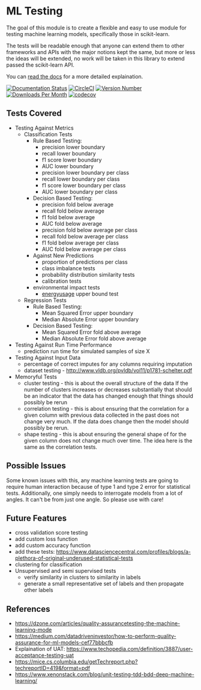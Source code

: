 # ML Testing

The goal of this module is to create a flexible and easy to use module for testing machine learning models, specifically those in scikit-learn.  

The tests will be readable enough that anyone can extend them to other frameworks and APIs with the major notions kept the same, but more or less the ideas will be extended, no work will be taken in this library to extend passed the scikit-learn API.

You can [read the docs](https://drifter-ml.readthedocs.io/en/latest/) for a more detailed explaination.

[![Documentation Status](https://readthedocs.org/projects/drifter-ml/badge/?version=latest)](https://drifter-ml.readthedocs.io/en/latest/?badge=latest)
[![CircleCI](https://circleci.com/gh/EricSchles/drifter_ml.svg?style=svg)](https://circleci.com/gh/EricSchles/drifter_ml)
[![Version Number](https://img.shields.io/pypi/v/drifter-ml.svg)](https://pypi.org/project/drifter-ml/)
[![Downloads Per Month](https://img.shields.io/pypi/dm/drifter-ml.svg)](https://pypi.org/project/drifter-ml/)
[![codecov](https://codecov.io/gh/EricSchles/drifter_ml/branch/master/graph/badge.svg)](https://codecov.io/gh/EricSchles/drifter_ml)

## Tests Covered

 * Testing Against Metrics
 	* Classification Tests
 		* Rule Based Testing:
	 		* precision lower boundary
	 		* recall lower boundary
	 		* f1 score lower boundary
	 		* AUC lower boundary
	 		* precision lower boundary per class
	 		* recall lower boundary per class
	 		* f1 score lower boundary per class
	 		* AUC lower boundary per class
 		* Decision Based Testing:
 			* precision fold below average
 			* recall fold below average
 			* f1 fold below average
 			* AUC fold below average
 			* precision fold below average per class
 			* recall fold below average per class
 			* f1 fold below average per class
 			* AUC fold below average per class
 		* Against New Predictions
 			* proportion of predictions per class
 			* class imbalance tests
 			* probability distribution similarity tests
 			* calibration tests
 		* environmental impact tests
 			* [energyusage](https://pypi.org/project/energyusage/) upper bound test
 	* Regression Tests
 		* Rule Based Testing:
 		 	* Mean Squared Error upper boundary
 			* Median Absolute Error upper boundary
 		* Decision Based Testing:
 			* Mean Squared Error fold above average
 			* Median Absolute Error fold above average
 * Testing Against Run Time Performance
 	* prediction run time for simulated samples of size X
 * Testing Against Input Data
  	* percentage of correct imputes for any columns requiring imputation
 	* dataset testing - http://www.vldb.org/pvldb/vol11/p1781-schelter.pdf 
 * Memoryful Tests
 	* cluster testing - this is about the overall structure of the data
 		If the number of clusters increases or decreases substantially that 
 		should be an indicator that the data has changed enough that things
 		should possibly be rerun
 	* correlation testing - this is about ensuring that the correlation for a given column with previous data collected in the past does not change very much. If the data does change then the model should possibly be rerun.
    * shape testing - this is about ensuring the general shape of for the given column does not change much over time.  The idea here is the same as the correlation tests.

## Possible Issues

Some known issues with this, any machine learning tests are going to require human interaction because of type 1 and type 2 error for statistical tests.  Additionally, one simply needs to interrogate models from a lot of angles.  It can't be from just one angle.  So please use with care!

## Future Features

* cross validation score testing
* add custom loss function
* add custom accuracy function
* add these tests: https://www.datasciencecentral.com/profiles/blogs/a-plethora-of-original-underused-statistical-tests
* clustering for classification
* Unsupervised and semi supervised tests
	* verify similarity in clusters to similarity in labels
	* generate a small representative set of labels and then propagate other labels


## References

* https://dzone.com/articles/quality-assurancetesting-the-machine-learning-mode
* https://medium.com/datadriveninvestor/how-to-perform-quality-assurance-for-ml-models-cef77bbbcfb
* Explaination of UAT: https://www.techopedia.com/definition/3887/user-acceptance-testing-uat
* https://mice.cs.columbia.edu/getTechreport.php?techreportID=419&format=pdf
* https://www.xenonstack.com/blog/unit-testing-tdd-bdd-deep-machine-learning/